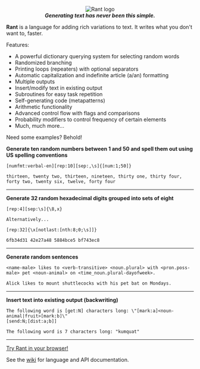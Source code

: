 <p align="center">
<img src="http://i.imgur.com/wWMQOSl.png" alt="Rant logo"></img>
<br/><b><i>Generating text has never been this simple.</i></b>
</p>

**Rant** is a language for adding rich variations to text. It writes what you don't want to, faster.

Features:

* A powerful dictionary querying system for selecting random words
* Randomized branching
* Printing loops (repeaters) with optional separators
* Automatic capitalization and indefinite article (a/an) formatting
* Multiple outputs
* Insert/modify text in existing output
* Subroutines for easy task repetition
* Self-generating code (metapatterns)
* Arithmetic functionality
* Advanced control flow with flags and comparisons
* Probability modifiers to control frequency of certain elements
* Much, much more...

Need some examples? Behold!

**Generate ten random numbers between 1 and 50 and spell them out using US spelling conventions**
```
[numfmt:verbal-en][rep:10][sep:,\s]{[num:1;50]}
```
```
thirteen, twenty two, thirteen, nineteen, thirty one, thirty four, forty two, twenty six, twelve, forty four
```

---

**Generate 32 random hexadecimal digits grouped into sets of eight**
```
[rep:4][sep:\s]{\8,x}

Alternatively...

[rep:32]{\x[notlast:[nth:8;0;\s]]}
```
```
6fb34d31 42e27a48 5884bce5 bf743ec8
```

---

**Generate random sentences**
```
<name-male> likes to <verb-transitive> <noun.plural> with <pron.poss-male> pet <noun-animal> on <time_noun.plural-dayofweek>.
```
```
Alick likes to mount shuttlecocks with his pet bat on Mondays.
```

---

**Insert text into existing output (backwriting)**
```
The following word is [get:N] characters long: \"[mark:a]<noun-animal|fruit>[mark:b]\"
[send:N;[dist:a;b]]
```
```
The following word is 7 characters long: "kumquat"
```

---

[Try Rant in your browser!](http://berkin.me/rantbox)

See the [wiki](http://github.com/TheBerkin/Rant/wiki) for language and API documentation.
